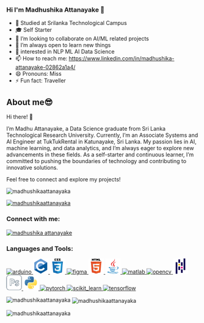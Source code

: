### Hi I'm Madhushika Attanayake 👋


                                                                                                               
- 🔭 Studied at Srilanka Technological Campus
- 🎓 Self Starter
- 👯 I’m looking to collaborate on AI/ML related projects
- 🤔 I’m always open to learn new things
- 💬 interested in NLP ML  AI Data Science
- 📫 How to reach me: https://www.linkedin.com/in/madhushika-attanayake-02862a1a4/
- 😄 Pronouns: Miss
- ⚡ Fun fact: Traveller

## About me😎

Hi there! 👋

I’m Madhu Attanayake, a Data Science graduate from Sri Lanka Technological Research University. Currently, I’m an Associate Systems and AI Engineer at TukTukRental in Katunayake, Sri Lanka. My passion lies in AI, machine learning, and data analytics, and I’m always eager to explore new advancements in these fields. As a self-starter and continuous learner, I’m committed to pushing the boundaries of technology and contributing to innovative solutions.

Feel free to connect and explore my projects!
<p align="left"> <img src="https://komarev.com/ghpvc/?username=madhushikaattanayaka&label=Profile%20views&color=0e75b6&style=flat" alt="madhushikaattanayaka" /> </p>

<p align="left"> <a href="https://github.com/ryo-ma/github-profile-trophy"><img src="https://github-profile-trophy.vercel.app/?username=madhushikaattanayaka" alt="madhushikaattanayaka" /></a> </p>

<h3 align="left">Connect with me:</h3>
<p align="left">
<a href="https://linkedin.com/in/madhushika attanayake" target="blank"><img align="center" src="https://raw.githubusercontent.com/rahuldkjain/github-profile-readme-generator/master/src/images/icons/Social/linked-in-alt.svg" alt="madhushika attanayake" height="30" width="40" /></a>
</p>

<h3 align="left">Languages and Tools:</h3>
<p align="left"> <a href="https://www.arduino.cc/" target="_blank" rel="noreferrer"> <img src="https://cdn.worldvectorlogo.com/logos/arduino-1.svg" alt="arduino" width="40" height="40"/> </a> <a href="https://www.cprogramming.com/" target="_blank" rel="noreferrer"> <img src="https://raw.githubusercontent.com/devicons/devicon/master/icons/c/c-original.svg" alt="c" width="40" height="40"/> </a> <a href="https://www.w3schools.com/css/" target="_blank" rel="noreferrer"> <img src="https://raw.githubusercontent.com/devicons/devicon/master/icons/css3/css3-original-wordmark.svg" alt="css3" width="40" height="40"/> </a> <a href="https://www.figma.com/" target="_blank" rel="noreferrer"> <img src="https://www.vectorlogo.zone/logos/figma/figma-icon.svg" alt="figma" width="40" height="40"/> </a> <a href="https://www.w3.org/html/" target="_blank" rel="noreferrer"> <img src="https://raw.githubusercontent.com/devicons/devicon/master/icons/html5/html5-original-wordmark.svg" alt="html5" width="40" height="40"/> </a> <a href="https://www.java.com" target="_blank" rel="noreferrer"> <img src="https://raw.githubusercontent.com/devicons/devicon/master/icons/java/java-original.svg" alt="java" width="40" height="40"/> </a> <a href="https://www.mathworks.com/" target="_blank" rel="noreferrer"> <img src="https://upload.wikimedia.org/wikipedia/commons/2/21/Matlab_Logo.png" alt="matlab" width="40" height="40"/> </a> <a href="https://opencv.org/" target="_blank" rel="noreferrer"> <img src="https://www.vectorlogo.zone/logos/opencv/opencv-icon.svg" alt="opencv" width="40" height="40"/> </a> <a href="https://pandas.pydata.org/" target="_blank" rel="noreferrer"> <img src="https://raw.githubusercontent.com/devicons/devicon/2ae2a900d2f041da66e950e4d48052658d850630/icons/pandas/pandas-original.svg" alt="pandas" width="40" height="40"/> </a> <a href="https://www.photoshop.com/en" target="_blank" rel="noreferrer"> <img src="https://raw.githubusercontent.com/devicons/devicon/master/icons/photoshop/photoshop-line.svg" alt="photoshop" width="40" height="40"/> </a> <a href="https://www.python.org" target="_blank" rel="noreferrer"> <img src="https://raw.githubusercontent.com/devicons/devicon/master/icons/python/python-original.svg" alt="python" width="40" height="40"/> </a> <a href="https://pytorch.org/" target="_blank" rel="noreferrer"> <img src="https://www.vectorlogo.zone/logos/pytorch/pytorch-icon.svg" alt="pytorch" width="40" height="40"/> </a> <a href="https://scikit-learn.org/" target="_blank" rel="noreferrer"> <img src="https://upload.wikimedia.org/wikipedia/commons/0/05/Scikit_learn_logo_small.svg" alt="scikit_learn" width="40" height="40"/> </a> <a href="https://www.tensorflow.org" target="_blank" rel="noreferrer"> <img src="https://www.vectorlogo.zone/logos/tensorflow/tensorflow-icon.svg" alt="tensorflow" width="40" height="40"/> </a> </p>

<p><img align="left" src="https://github-readme-stats.vercel.app/api/top-langs?username=madhushikaattanayaka&show_icons=true&locale=en&layout=compact" alt="madhushikaattanayaka" /></p>

<p>&nbsp;<img align="center" src="https://github-readme-stats.vercel.app/api?username=madhushikaattanayaka&show_icons=true&locale=en" alt="madhushikaattanayaka" /></p>

<p><img align="center" src="https://github-readme-streak-stats.herokuapp.com/?user=madhushikaattanayaka&" alt="madhushikaattanayaka" /></p>

